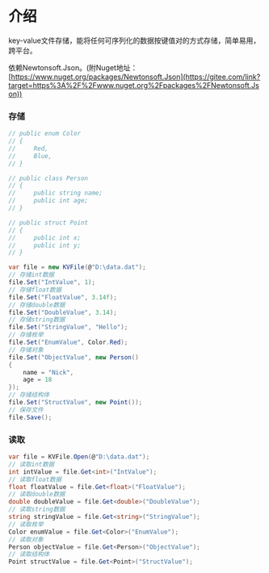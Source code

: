 # 介绍

key-value文件存储，能将任何可序列化的数据按键值对的方式存储，简单易用，跨平台。

依赖Newtonsoft.Json。(附Nuget地址：[https://www.nuget.org/packages/Newtonsoft.Json](https://gitee.com/link?target=https%3A%2F%2Fwww.nuget.org%2Fpackages%2FNewtonsoft.Json))



### 存储

```C#
// public enum Color
// {
//     Red,
//     Blue,
// }

// public class Person
// {
//     public string name;
//     public int age;
// }

// public struct Point
// {
//     public int x;
//     public int y;
// }

var file = new KVFile(@"D:\data.dat");
// 存储int数据
file.Set("IntValue", 1);
// 存储float数据
file.Set("FloatValue", 3.14f);
// 存储double数据
file.Set("DoubleValue", 3.14);
// 存储string数据
file.Set("StringValue", "Hello");
// 存储枚举
file.Set("EnumValue", Color.Red);
// 存储对象
file.Set("ObjectValue", new Person()
{
    name = "Nick",
    age = 18
});
// 存储结构体
file.Set("StructValue", new Point());
// 保存文件
file.Save();
```

### 读取

```C#
var file = KVFile.Open(@"D:\data.dat");
// 读取int数据
int intValue = file.Get<int>("IntValue");
// 读取float数据
float floatValue = file.Get<float>("FloatValue");
// 读取double数据
double doubleValue = file.Get<double>("DoubleValue");
// 读取string数据
string stringValue = file.Get<string>("StringValue");
// 读取枚举
Color enumValue = file.Get<Color>("EnumValue");
// 读取对象
Person objectValue = file.Get<Person>("ObjectValue");
// 读取结构体
Point structValue = file.Get<Point>("StructValue");
```

